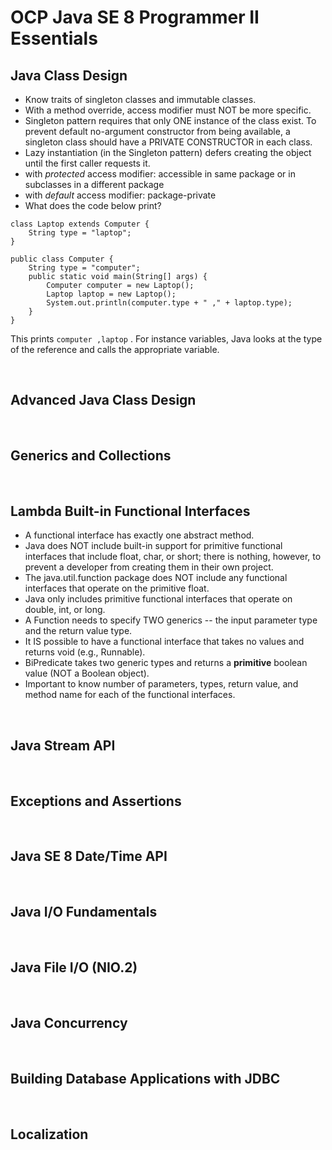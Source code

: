 # OCP Java SE 8 Programmer II Essentials

## Java Class Design
 - Know traits of singleton classes and immutable classes.
 - With a method override, access modifier must NOT be more specific.
 - Singleton pattern requires that only ONE instance of the class exist.  To prevent default no-argument constructor from being available, a singleton class should have a PRIVATE CONSTRUCTOR in each class.
 - Lazy instantiation (in the Singleton pattern) defers creating the object until the first caller requests it.
 - with *protected* access modifier: accessible in same package or in subclasses in a different package
 - with *default* access modifier: package-private
 - What does the code below print?
 ```
 class Laptop extends Computer {
     String type = "laptop";
 }
 
 public class Computer {
     String type = "computer";
     public static void main(String[] args) {
         Computer computer = new Laptop();
         Laptop laptop = new Laptop();
         System.out.println(computer.type + " ," + laptop.type);
     }
 }
 ```
 This prints ```computer ,laptop``` .  For instance variables, Java looks at the type of the reference and calls the appropriate variable. 

<br>

## Advanced Java Class Design
<br>

## Generics and Collections
<br>

## Lambda Built-in Functional Interfaces
 - A functional interface has exactly one abstract method.
 - Java does NOT include built-in support for primitive functional interfaces that include float, char, or short; there is nothing, however, to prevent a developer from creating them in their own project.
 - The java.util.function package does NOT include any functional interfaces that operate on the primitive float.
- Java only includes primitive functional interfaces that operate on double, int, or long.
 - A Function needs to specify TWO generics -- the input parameter type and the return value type.
 - It IS possible to have a functional interface that takes no values and returns void (e.g., Runnable).
 - BiPredicate takes two generic types and returns a **primitive** boolean value (NOT a Boolean object).
 - Important to know number of parameters, types, return value, and method name for each of the functional interfaces.

<br>

## Java Stream API
<br>

## Exceptions and Assertions
<br>

## Java SE 8 Date/Time API
<br>

## Java I/O Fundamentals
<br>

## Java File I/O (NIO.2)
<br>

## Java Concurrency
<br>

## Building Database Applications with JDBC
<br>

## Localization
<br>

